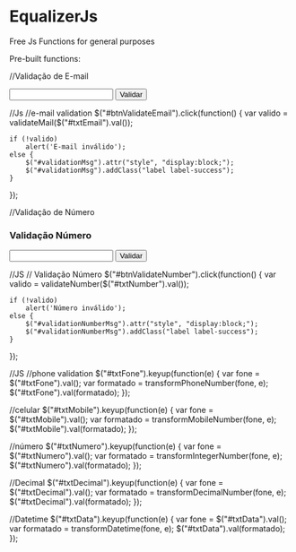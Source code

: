 # EqualizerJs
Free Js Functions for general purposes

Pre-built functions:

//Validação de E-mail
<!--HTML-->
<input type="text" 
    name="txtEmail" 
    id="txtEmail" />
<button id="btnValidateEmail" type="button">
    Validar
</button>
<span id="validationMsg" style="display: none">O e-mail é valido.</span>

//Js
//e-mail validation
$("#btnValidateEmail").click(function() {
    var valido = validateMail($("#txtEmail").val());
    
    if (!valido) 
        alert('E-mail inválido');
    else {
        $("#validationMsg").attr("style", "display:block;");
        $("#validationMsg").addClass("label label-success");
    }
});

//Validação de Número
<!--HTML-->
<div class="row">
    <h3>Validação Número</h3>
    <input type="text" 
        name="txtNumber" 
        id="txtNumber" />
    <button id="btnValidateNumber" type="button">
        Validar
    </button>
    <span id="validationNumberMsg" style="display: none">O número é valido.</span>
</div>

//JS
// Validação Número
$("#btnValidateNumber").click(function() {
    var valido = validateNumber($("#txtNumber").val());
    
    if (!valido) 
        alert('Número inválido');
    else {
        $("#validationNumberMsg").attr("style", "display:block;");
        $("#validationNumberMsg").addClass("label label-success");
    }
});

//JS
//phone validation
$("#txtFone").keyup(function(e) {
    var fone = $("#txtFone").val();
    var formatado = transformPhoneNumber(fone, e);
    $("#txtFone").val(formatado);
});

//celular
$("#txtMobile").keyup(function(e) {
    var fone = $("#txtMobile").val();
    var formatado = transformMobileNumber(fone, e);
    $("#txtMobile").val(formatado);
});

//número
$("#txtNumero").keyup(function(e) {
    var fone = $("#txtNumero").val();
    var formatado = transformIntegerNumber(fone, e);
    $("#txtNumero").val(formatado);
});

//Decimal
$("#txtDecimal").keyup(function(e) {
    var fone = $("#txtDecimal").val();
    var formatado = transformDecimalNumber(fone, e);
    $("#txtDecimal").val(formatado);
});

//Datetime
$("#txtData").keyup(function(e) {
    var fone = $("#txtData").val();
    var formatado = transformDatetime(fone, e);
    $("#txtData").val(formatado);
});
